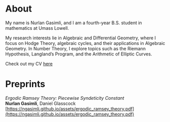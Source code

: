 # About

My name is Nurlan Gasimli, and I am a fourth-year B.S. student in mathematics at Umass Lowell. 

My research interests lie in Algebraic and Differential Geometry, where I focus on Hodge Theory, algebraic cycles, and their applications in Algebraic Geometry. In Number Theory, I explore topics such as the Riemann Hypothesis, Langland’s Program, and the Arithmetic of Elliptic Curves.

Check out my CV [here](/assets/nurlan-cv.pdf)

# Preprints

*Ergodic Ramsey Theory: Piecewise Syndeticity Constant*<br>
**Nurlan Gasimli**, Daniel Glasscock<br>
[https://ngasimli.github.io/assets/ergodic_ramsey_theory.pdf](https://ngasimli.github.io/assets/ergodic_ramsey_theory.pdf)
